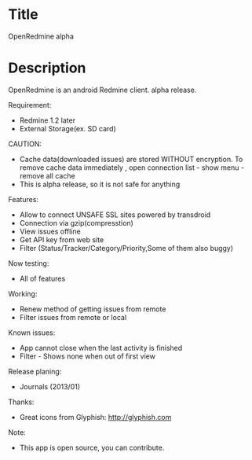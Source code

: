 Title
===========
OpenRedmine alpha

Description
==========
OpenRedmine is an android Redmine client. alpha release.

Requirement:
* Redmine 1.2 later
* External Storage(ex. SD card)

CAUTION:
* Cache data(downloaded issues) are stored WITHOUT encryption. To remove cache data immediately , open connection list - show menu - remove all cache 
* This is alpha release, so it is not safe for anything

Features:
* Allow to connect UNSAFE SSL sites powered by transdroid
* Connection via gzip(compresstion)
* View issues offline
* Get API key from web site
* Filter (Status/Tracker/Category/Priority,Some of them also buggy)

Now testing:
* All of features

Working:
* Renew method of getting issues from remote
* Filter issues from remote or local

Known issues:
* App cannot close when the last activity is finished
* Filter - Shows none when out of first view

Release planing:
* Journals (2013/01)

Thanks:
* Great icons from Glyphish: http://glyphish.com

Note:
* This app is open source, you can contribute.